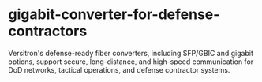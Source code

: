 # gigabit-converter-for-defense-contractors
Versitron's defense-ready fiber converters, including SFP/GBIC and gigabit options, support secure, long-distance, and high-speed communication for DoD networks, tactical operations, and defense contractor systems.
